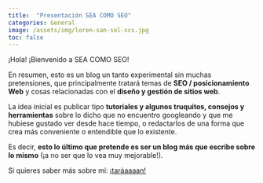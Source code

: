 ```yaml
---
title:  "Presentación SEA COMO SEO"
categories: General
image: /assets/img/loren-san-sol-scs.jpg
toc: false
---
```

¡Hola! ¡Bienvenido a SEA COMO SEO!

En resumen, esto es un blog un tanto experimental sin muchas pretensiones, que principalmente tratará temas de **SEO / posicionamiento Web** y cosas relacionadas con el **diseño y gestión de sitios web**.

La idea inicial es publicar tipo **tutoriales y algunos truquitos, consejos y herramientas** sobre lo dicho que no encuentro googleando y que me hubiese gustado ver desde hace tiempo, o redactarlos de una forma que crea más conveniente o entendible que lo existente.

Es decir, **esto lo último que pretende es ser un blog más que escribe sobre lo mismo** (¡a no ser que lo vea muy mejorable!).

Si quieres saber más sobre mí: [¡taráaaaan!](sobre)
